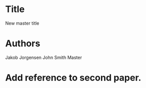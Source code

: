 # Title
New master title

# Authors
Jakob Jorgensen
John Smith Master

# Add reference to second paper.
